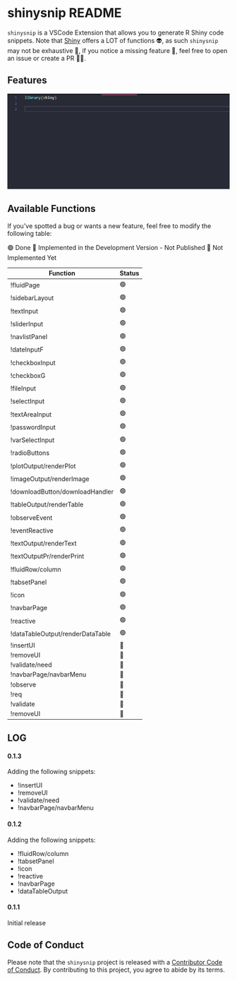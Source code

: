 # shinysnip README

`shinysnip` is a VSCode Extension that allows you to generate R Shiny code snippets. Note that [Shiny](https://shiny.rstudio.com/) offers a LOT of functions 👽, as such `shinysnip` may not be exhaustive 🐤, if you notice a missing feature 🔬, feel free to open an issue or create a PR 🧑‍🚀. 

## Features

![example](example.gif)


## Available Functions

If you've spotted a bug or wants a new feature, feel free to modify the following table: 

🟢 Done 
🍊 Implemented in the Development Version - Not Published
🔴 Not Implemented Yet



|Function   | Status   |
|---|---|
|!fluidPage   | 🟢  |
|!sidebarLayout   | 🟢  |
|!textInput   | 🟢  |
|!sliderInput   | 🟢  |
|!navlistPanel   | 🟢  |
|!dateInputF   | 🟢  |
|!checkboxInput   | 🟢  |
|!checkboxG   | 🟢  |
|!fileInput   | 🟢  |
|!selectInput   | 🟢  |
|!textAreaInput   | 🟢  |
|!passwordInput   | 🟢  |
|!varSelectInput   | 🟢  |
|!radioButtons   | 🟢  |
|!plotOutput/renderPlot   | 🟢  |
|!imageOutput/renderImage   | 🟢  |
|!downloadButton/downloadHandler   | 🟢  |
|!tableOutput/renderTable   | 🟢  |
|!observeEvent   | 🟢  |
|!eventReactive   | 🟢  |
|!textOutput/renderText   | 🟢  |
|!textOutputPr/renderPrint   | 🟢  |
|!fluidRow/column  | 🟢  |
|!tabsetPanel  | 🟢  |
|!icon  | 🟢  |
|!navbarPage  | 🟢 |
|!reactive  | 🟢  |
|!dataTableOutput/renderDataTable  | 🟢 |
|!insertUI  | 🍊 |
|!removeUI  | 🍊 |
|!validate/need  | 🍊 |
|!navbarPage/navbarMenu  | 🍊 |
|!observe  | 🔴 |
|!req  | 🔴 |
|!validate  | 🔴 |
|!removeUI  | 🔴 |

## LOG
#### 0.1.3

Adding the following snippets: 
+ !insertUI
+ !removeUI
+ !validate/need
+ !navbarPage/navbarMenu

#### 0.1.2  

Adding the following snippets: 

+ !fluidRow/column 
+ !tabsetPanel
+ !icon
+ !reactive
+ !navbarPage
+ !dataTableOutput

#### 0.1.1 

Initial release

## Code of Conduct

Please note that the `shinysnip` project is released with a [Contributor Code of Conduct](https://contributor-covenant.org/version/2/0/CODE_OF_CONDUCT.html). By contributing to this project, you agree to abide by its terms.
